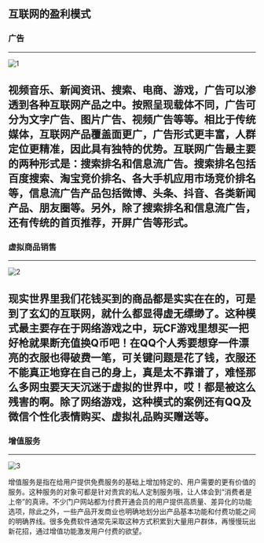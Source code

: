 ## 互联网的盈利模式

### 广告
---
![1](http://images.tmtpost.com/uploads/images/2016/11/183182616.jpg?imageMogr2/strip/interlace/1/quality/85/thumbnail/1400x913/gravity/center/crop/!1400x913&ext=.jpg)

   视频音乐、新闻资讯、搜索、电商、游戏，广告可以渗透到各种互联网产品之中。按照呈现载体不同，广告可分为文字广告、图片广告、视频广告等等。相比于传统媒体，互联网产品覆盖面更广，广告形式更丰富，人群定位更精准，因此具有独特的优势。互联网广告最主要的两种形式是：搜索排名和信息流广告。搜索排名包括百度搜索、淘宝竞价排名、各大手机应用市场竞价排名等，信息流广告产品包括微博、头条、抖音、各类新闻产品、朋友圈等。另外，除了搜索排名和信息流广告，还有传统的首页推荐，开屏广告等形式。
---

### 虚拟商品销售
---
![2](https://timgsa.baidu.com/timg?image&quality=80&size=b9999_10000&sec=1545838204967&di=2ad0a0b8b1fd5149457b3ec5d5520f33&imgtype=jpg&src=http%3A%2F%2Fimg1.imgtn.bdimg.com%2Fit%2Fu%3D462707011%2C2886059594%26fm%3D214%26gp%3D0.jpg)

   现实世界里我们花钱买到的商品都是实实在在的，可是到了玄幻的互联网，就什么都显得虚无缥缈了。这种模式最主要存在于网络游戏之中，玩CF游戏里想买一把好枪就果断充值换Q币吧！在QQ个人秀要想穿一件漂亮的衣服也得破费一笔，可关键问题是花了钱，衣服还不能真正地穿在自己的身上，真是太不靠谱了，难怪那么多网虫要天天沉迷于虚拟的世界中，哎！都是被这么残害的啊。除了网络游戏，这种模式的案例还有QQ及微信个性化表情购买、虚拟礼品购买赠送等。
---

### 增值服务
---
![3](https://ss2.bdstatic.com/70cFvnSh_Q1YnxGkpoWK1HF6hhy/it/u=4003679946,1708887516&fm=26&gp=0.jpg)

   增值服务是指在给用户提供免费服务的基础上增加特定的、用户需要的更有价值的服务。这种服务的对象可都是针对贵宾的私人定制服务哦，让人体会到“消费者是上帝”的真谛。不少门户网站都为付费开通会员的用户提供高质量、差异化的功能选项，除此之外，一些产品开发商业也明确地划分出产品基本功能和付费功能之间的明确界线。很多免费软件通常先采取这种方式积累到大量用户群体，再慢慢玩出新花招，通过增值功能激发用户付费的欲望。